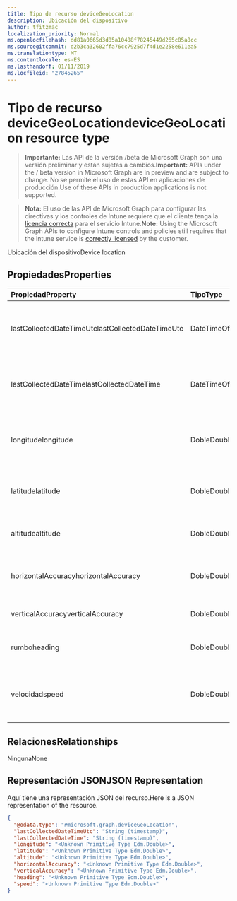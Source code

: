 ```yaml
---
title: Tipo de recurso deviceGeoLocation
description: Ubicación del dispositivo
author: tfitzmac
localization_priority: Normal
ms.openlocfilehash: dd81a0665d3d85a10488f78245449d265c85a8cc
ms.sourcegitcommit: d2b3ca32602ffa76cc7925d7f4d1e2258e611ea5
ms.translationtype: MT
ms.contentlocale: es-ES
ms.lasthandoff: 01/11/2019
ms.locfileid: "27845265"
---
```

# <a name="devicegeolocation-resource-type"></a><span data-ttu-id="aab37-103">Tipo de recurso deviceGeoLocation</span><span class="sxs-lookup"><span data-stu-id="aab37-103">deviceGeoLocation resource type</span></span>

> <span data-ttu-id="aab37-104">**Importante:** Las API de la versión /beta de Microsoft Graph son una versión preliminar y están sujetas a cambios.</span><span class="sxs-lookup"><span data-stu-id="aab37-104">**Important:** APIs under the / beta version in Microsoft Graph are in preview and are subject to change.</span></span> <span data-ttu-id="aab37-105">No se permite el uso de estas API en aplicaciones de producción.</span><span class="sxs-lookup"><span data-stu-id="aab37-105">Use of these APIs in production applications is not supported.</span></span>

> <span data-ttu-id="aab37-106">**Nota:** El uso de las API de Microsoft Graph para configurar las directivas y los controles de Intune requiere que el cliente tenga la [licencia correcta](https://go.microsoft.com/fwlink/?linkid=839381) para el servicio Intune.</span><span class="sxs-lookup"><span data-stu-id="aab37-106">**Note:** Using the Microsoft Graph APIs to configure Intune controls and policies still requires that the Intune service is [correctly licensed](https://go.microsoft.com/fwlink/?linkid=839381) by the customer.</span></span>

<span data-ttu-id="aab37-107">Ubicación del dispositivo</span><span class="sxs-lookup"><span data-stu-id="aab37-107">Device location</span></span>
## <a name="properties"></a><span data-ttu-id="aab37-108">Propiedades</span><span class="sxs-lookup"><span data-stu-id="aab37-108">Properties</span></span>
|<span data-ttu-id="aab37-109">Propiedad</span><span class="sxs-lookup"><span data-stu-id="aab37-109">Property</span></span>|<span data-ttu-id="aab37-110">Tipo</span><span class="sxs-lookup"><span data-stu-id="aab37-110">Type</span></span>|<span data-ttu-id="aab37-111">Description</span><span class="sxs-lookup"><span data-stu-id="aab37-111">Description</span></span>|
|:---|:---|:---|
|<span data-ttu-id="aab37-112">lastCollectedDateTimeUtc</span><span class="sxs-lookup"><span data-stu-id="aab37-112">lastCollectedDateTimeUtc</span></span>|<span data-ttu-id="aab37-113">DateTimeOffset</span><span class="sxs-lookup"><span data-stu-id="aab37-113">DateTimeOffset</span></span>|<span data-ttu-id="aab37-114">Hora en la que se registró la ubicación, con respecto a UTC</span><span class="sxs-lookup"><span data-stu-id="aab37-114">Time at which location was recorded, relative to UTC</span></span>|
|<span data-ttu-id="aab37-115">lastCollectedDateTime</span><span class="sxs-lookup"><span data-stu-id="aab37-115">lastCollectedDateTime</span></span>|<span data-ttu-id="aab37-116">DateTimeOffset</span><span class="sxs-lookup"><span data-stu-id="aab37-116">DateTimeOffset</span></span>|<span data-ttu-id="aab37-117">Hora en la que se registró la ubicación, con respecto a UTC</span><span class="sxs-lookup"><span data-stu-id="aab37-117">Time at which location was recorded, relative to UTC</span></span>|
|<span data-ttu-id="aab37-118">longitude</span><span class="sxs-lookup"><span data-stu-id="aab37-118">longitude</span></span>|<span data-ttu-id="aab37-119">Doble</span><span class="sxs-lookup"><span data-stu-id="aab37-119">Double</span></span>|<span data-ttu-id="aab37-120">Coordenadas de longitud de la ubicación del dispositivo</span><span class="sxs-lookup"><span data-stu-id="aab37-120">Longitude coordinate of the device's location</span></span>|
|<span data-ttu-id="aab37-121">latitude</span><span class="sxs-lookup"><span data-stu-id="aab37-121">latitude</span></span>|<span data-ttu-id="aab37-122">Doble</span><span class="sxs-lookup"><span data-stu-id="aab37-122">Double</span></span>|<span data-ttu-id="aab37-123">Coordenadas de latitud de la ubicación del dispositivo</span><span class="sxs-lookup"><span data-stu-id="aab37-123">Latitude coordinate of the device's location</span></span>|
|<span data-ttu-id="aab37-124">altitude</span><span class="sxs-lookup"><span data-stu-id="aab37-124">altitude</span></span>|<span data-ttu-id="aab37-125">Doble</span><span class="sxs-lookup"><span data-stu-id="aab37-125">Double</span></span>|<span data-ttu-id="aab37-126">Altitud, en metros por encima del nivel del mar</span><span class="sxs-lookup"><span data-stu-id="aab37-126">Altitude, given in meters above sea level</span></span>|
|<span data-ttu-id="aab37-127">horizontalAccuracy</span><span class="sxs-lookup"><span data-stu-id="aab37-127">horizontalAccuracy</span></span>|<span data-ttu-id="aab37-128">Doble</span><span class="sxs-lookup"><span data-stu-id="aab37-128">Double</span></span>|<span data-ttu-id="aab37-129">Precisión de longitud y latitud en metros</span><span class="sxs-lookup"><span data-stu-id="aab37-129">Accuracy of longitude and latitude in meters</span></span>|
|<span data-ttu-id="aab37-130">verticalAccuracy</span><span class="sxs-lookup"><span data-stu-id="aab37-130">verticalAccuracy</span></span>|<span data-ttu-id="aab37-131">Doble</span><span class="sxs-lookup"><span data-stu-id="aab37-131">Double</span></span>|<span data-ttu-id="aab37-132">Precisión de altitud en metros</span><span class="sxs-lookup"><span data-stu-id="aab37-132">Accuracy of altitude in meters</span></span>|
|<span data-ttu-id="aab37-133">rumbo</span><span class="sxs-lookup"><span data-stu-id="aab37-133">heading</span></span>|<span data-ttu-id="aab37-134">Doble</span><span class="sxs-lookup"><span data-stu-id="aab37-134">Double</span></span>|<span data-ttu-id="aab37-135">Rumbo en grados desde el norte geográfico</span><span class="sxs-lookup"><span data-stu-id="aab37-135">Heading in degrees from true north</span></span>|
|<span data-ttu-id="aab37-136">velocidad</span><span class="sxs-lookup"><span data-stu-id="aab37-136">speed</span></span>|<span data-ttu-id="aab37-137">Doble</span><span class="sxs-lookup"><span data-stu-id="aab37-137">Double</span></span>|<span data-ttu-id="aab37-138">La velocidad a la que se desplaza el dispositivo en metros por segundo</span><span class="sxs-lookup"><span data-stu-id="aab37-138">Speed the device is traveling in meters per second</span></span>|

## <a name="relationships"></a><span data-ttu-id="aab37-139">Relaciones</span><span class="sxs-lookup"><span data-stu-id="aab37-139">Relationships</span></span>
<span data-ttu-id="aab37-140">Ninguna</span><span class="sxs-lookup"><span data-stu-id="aab37-140">None</span></span>
## <a name="json-representation"></a><span data-ttu-id="aab37-141">Representación JSON</span><span class="sxs-lookup"><span data-stu-id="aab37-141">JSON Representation</span></span>
<span data-ttu-id="aab37-142">Aquí tiene una representación JSON del recurso.</span><span class="sxs-lookup"><span data-stu-id="aab37-142">Here is a JSON representation of the resource.</span></span>
<!-- {
  "blockType": "resource",
  "@odata.type": "microsoft.graph.deviceGeoLocation"
}
-->
``` json
{
  "@odata.type": "#microsoft.graph.deviceGeoLocation",
  "lastCollectedDateTimeUtc": "String (timestamp)",
  "lastCollectedDateTime": "String (timestamp)",
  "longitude": "<Unknown Primitive Type Edm.Double>",
  "latitude": "<Unknown Primitive Type Edm.Double>",
  "altitude": "<Unknown Primitive Type Edm.Double>",
  "horizontalAccuracy": "<Unknown Primitive Type Edm.Double>",
  "verticalAccuracy": "<Unknown Primitive Type Edm.Double>",
  "heading": "<Unknown Primitive Type Edm.Double>",
  "speed": "<Unknown Primitive Type Edm.Double>"
}
```





